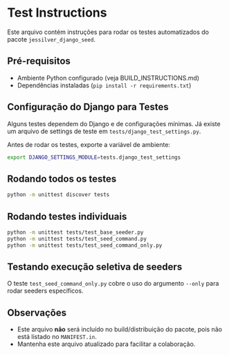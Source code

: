 # Test Instructions

Este arquivo contém instruções para rodar os testes automatizados do pacote `jessilver_django_seed`.

## Pré-requisitos
- Ambiente Python configurado (veja BUILD_INSTRUCTIONS.md)
- Dependências instaladas (`pip install -r requirements.txt`)

## Configuração do Django para Testes
Alguns testes dependem do Django e de configurações mínimas. Já existe um arquivo de settings de teste em `tests/django_test_settings.py`.

Antes de rodar os testes, exporte a variável de ambiente:
```bash
export DJANGO_SETTINGS_MODULE=tests.django_test_settings
```

## Rodando todos os testes
```bash
python -m unittest discover tests
```

## Rodando testes individuais
```bash
python -m unittest tests/test_base_seeder.py
python -m unittest tests/test_seed_command.py
python -m unittest tests/test_seed_command_only.py
```

## Testando execução seletiva de seeders
O teste `test_seed_command_only.py` cobre o uso do argumento `--only` para rodar seeders específicos.

## Observações
- Este arquivo **não** será incluído no build/distribuição do pacote, pois não está listado no `MANIFEST.in`.
- Mantenha este arquivo atualizado para facilitar a colaboração.
